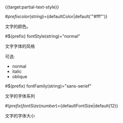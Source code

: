 {{target:partial-text-style}}

#${prefix} color(string)=${defaultColor|default('"#fff"')}

文字的颜色。

#${prefix} fontStyle(string)="normal"

文字字体的风格

可选:
+ normal
+ italic
+ oblique

#$(prefix) fontFamily(string)="sans-serief"

文字的字体系列

#$(prefix) fontSize(number)=${defaultFontSize|default(12)}

文字的字体大小